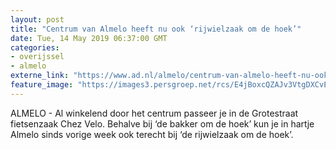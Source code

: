 ```yaml
---
layout: post
title: "Centrum van Almelo heeft nu ook ‘rijwielzaak om de hoek’"
date: Tue, 14 May 2019 06:37:00 GMT
categories: 
- overijssel 
- almelo 
externe_link: "https://www.ad.nl/almelo/centrum-van-almelo-heeft-nu-ook-rijwielzaak-om-de-hoek~a55ea84f/"
feature_image: "https://images3.persgroep.net/rcs/E4jBoxcQZAJv3VtgDXCvEGU-ds0/diocontent/148234232/_fitwidth/400/?appId=21791a8992982cd8da851550a453bd7f&quality=0.7"
---
```


ALMELO - Al winkelend door het centrum passeer je in de Grotestraat fietsenzaak Chez Velo. Behalve bij ‘de bakker om de hoek’ kun je in hartje Almelo sinds vorige week ook terecht bij ‘de rijwielzaak om de hoek’.
